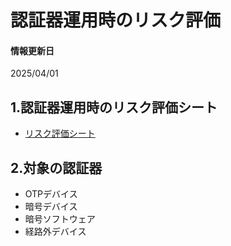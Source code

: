 # 認証器運用時のリスク評価

#### 情報更新日
  2025/04/01

## 1.認証器運用時のリスク評価シート

- [リスク評価シート](assets/risk_assessment_2.xlsx)

## 2.対象の認証器

- OTPデバイス
- 暗号デバイス
- 暗号ソフトウェア
- 経路外デバイス